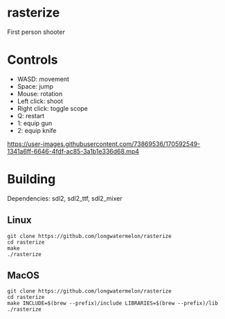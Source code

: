 # rasterize
First person shooter

# Controls
* WASD: movement
* Space: jump
* Mouse: rotation
* Left click: shoot
* Right click: toggle scope
* Q: restart
* 1: equip gun
* 2: equip knife

https://user-images.githubusercontent.com/73869536/170592549-1341a6ff-6646-4fdf-ac85-3a1b1e336d68.mp4

# Building
Dependencies: sdl2, sdl2_ttf, sdl2_mixer
  
## Linux
```
git clone https://github.com/longwatermelon/rasterize
cd rasterize
make
./rasterize
```

## MacOS
```
git clone https://github.com/longwatermelon/rasterize
cd rasterize
make INCLUDE=$(brew --prefix)/include LIBRARIES=$(brew --prefix)/lib
./rasterize
```
